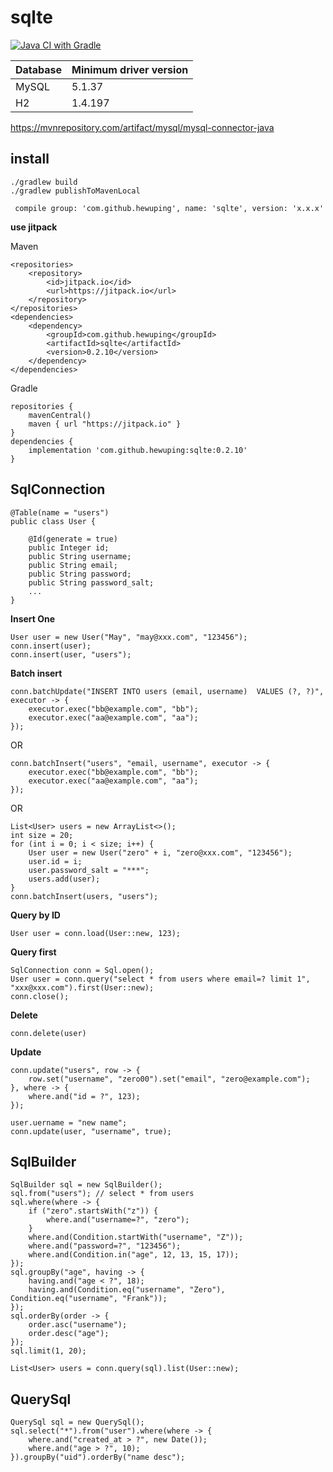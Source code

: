 # sqlte

[![Java CI with Gradle](https://github.com/hewuping/sqlte/actions/workflows/ci.yml/badge.svg)](https://github.com/hewuping/sqlte/actions/workflows/ci.yml)


Database|Minimum driver version
--|--
MySQL|5.1.37
H2|1.4.197

https://mvnrepository.com/artifact/mysql/mysql-connector-java

## install
```
./gradlew build
./gradlew publishToMavenLocal

```

```
 compile group: 'com.github.hewuping', name: 'sqlte', version: 'x.x.x'
```

**use jitpack**

Maven
```
<repositories>
    <repository>
        <id>jitpack.io</id>
        <url>https://jitpack.io</url>
    </repository>
</repositories>
<dependencies>
    <dependency>
        <groupId>com.github.hewuping</groupId>
        <artifactId>sqlte</artifactId>
        <version>0.2.10</version>
    </dependency>
</dependencies>
```
Gradle
```
repositories {
    mavenCentral()
    maven { url "https://jitpack.io" }
}
dependencies {
    implementation 'com.github.hewuping:sqlte:0.2.10'
}
```

## SqlConnection

```
@Table(name = "users")
public class User {

    @Id(generate = true)
    public Integer id;
    public String username;
    public String email;
    public String password;
    public String password_salt;
    ...
}
```
**Insert One**

```
User user = new User("May", "may@xxx.com", "123456");
conn.insert(user);
conn.insert(user, "users");
```

**Batch insert**
```
conn.batchUpdate("INSERT INTO users (email, username)  VALUES (?, ?)", executor -> {
    executor.exec("bb@example.com", "bb");
    executor.exec("aa@example.com", "aa");
});
```
OR
```
conn.batchInsert("users", "email, username", executor -> {
    executor.exec("bb@example.com", "bb");
    executor.exec("aa@example.com", "aa");
});
```
OR
```
List<User> users = new ArrayList<>();
int size = 20;
for (int i = 0; i < size; i++) {
    User user = new User("zero" + i, "zero@xxx.com", "123456");
    user.id = i;
    user.password_salt = "***";
    users.add(user);
}
conn.batchInsert(users, "users");
```

**Query by ID**
```
User user = conn.load(User::new, 123);
```

**Query first**
```
SqlConnection conn = Sql.open();
User user = conn.query("select * from users where email=? limit 1", "xxx@xxx.com").first(User::new);
conn.close();
```

**Delete**

```
conn.delete(user)
```

**Update**

```
conn.update("users", row -> {
    row.set("username", "zero00").set("email", "zero@example.com");
}, where -> {
    where.and("id = ?", 123);
});
```

```
user.uername = "new name";
conn.update(user, "username", true);
```

## SqlBuilder

```
SqlBuilder sql = new SqlBuilder();
sql.from("users"); // select * from users
sql.where(where -> {
    if ("zero".startsWith("z")) {
        where.and("username=?", "zero");
    }
    where.and(Condition.startWith("username", "Z"));
    where.and("password=?", "123456");
    where.and(Condition.in("age", 12, 13, 15, 17));
});
sql.groupBy("age", having -> {
    having.and("age < ?", 18);
    having.and(Condition.eq("username", "Zero"), Condition.eq("username", "Frank"));
});
sql.orderBy(order -> {
    order.asc("username");
    order.desc("age");
});
sql.limit(1, 20);

List<User> users = conn.query(sql).list(User::new);
```


## QuerySql

```
QuerySql sql = new QuerySql();
sql.select("*").from("user").where(where -> {
    where.and("created_at > ?", new Date());
    where.and("age > ?", 10);
}).groupBy("uid").orderBy("name desc");
```
